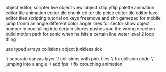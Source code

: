 object editor, scripter
live object view
object xflip yflip
palette animation editor
tile animation editor
tile chunk editor
tile peice editor
tile editor
level editor
    tiles
    scripting
tutorial on keys freemove and shit
gamepad for mobile
jump fronm an angle
different color angle lines for sector
    show object number in box
falling into certain slopes pushes you the wrong direction
build motion path for sonic when he hits a certain line
    water level 2 loop thing

use typed arrays
    collisions object
junkless tick


'/ separate canvas layer
'/ collisions with pink tiles
'/ fix collision code
'/ jumping into a angle
'/ add fps
'/ fix crouching animation